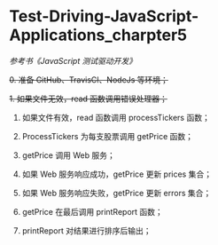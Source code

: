 # Test-Driving-JavaScript-Applications_charpter5

*参考书《JavaScript 测试驱动开发》*

~~0. 准备 GitHub、TravisCI、NodeJs 等环境；~~

~~1. 如果文件无效，read 函数调用错误处理器；~~

1. 如果文件有效，read 函数调用 processTickers 函数；

3. ProcessTickers 为每支股票调用 getPrice 函数；

4. getPrice 调用 Web 服务；

5. 如果 Web 服务响应成功，getPrice 更新 prices 集合；

6. 如果 Web 服务响应失败，getPrice 更新 errors 集合；

7. getPrice 在最后调用 printReport 函数；

8. printReport 对结果进行排序后输出；